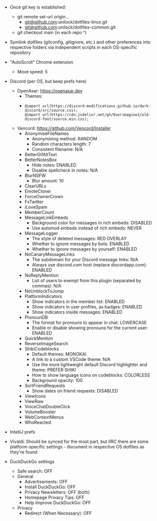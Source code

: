 - Once git key is established:
    - git remote set-url origin...
        - git@github.com:unilock/dotfiles-linux.git
        - git@github.com:unilock/dotfiles-common.git
    - git checkout main (in each repo ^)

- Symlink dotfiles (gitconfig, gitignore, etc.) and other preferences into respective folders via independent scripts in each OS-specific repository

- "AutoScroll" Chrome extension
    - Move speed: 5

- Discord (per OS, but keep prefs here)
    - OpenAsar: https://openasar.dev
        - Themes:
        - ```
          @import url(https://discord-modifications.github.io/dark-discord/src/source.css);
          @import url(https://cdn.jsdelivr.net/gh/Overimagine1/old-discord-font/source.min.css);
          ```
    - Vencord: https://github.com/Vencord/Installer
        - AnonymiseFileNames
            - Anonymising method: RANDOM
            - Random characters length: 7
            - Consistent filename: N/A
        - BetterGifAltText
        - BetterNotesBox
            - Hide notes: ENABLED
            - Disable spellcheck in notes: N/A
        - BlurNSFW
            - Blur amount: 10
        - ClearURLs
        - EmoteCloner
        - ForceOwnerCrown
        - FxTwitter
        - iLoveSpam
        - MemberCount
        - MessageLinkEmbeds
            - Background color for messages in rich embeds: DISABLED
            - Use automod embeds instead of rich embeds: NEVER
        - MessageLogger
            - The style of deleted messages: RED OVERLAY
            - Whether to ignore messages by bots: ENABLED
            - Whether to ignore messages by yourself: ENABLED
        - NoCanaryMessageLinks
            - The subdomain for your Discord message links: N/A
            - Always use discord.com host (replace discordapp.com): ENABLED
        - NoReplyMention
            - List of users to exempt from this plugin (separated by commas): N/A
        - NoUnblockToJump
        - PlatformIndicators
            - Show indicators in the member list: ENABLED
            - Show indicators in user profiles, as badges: ENABLED
            - Show indicators inside messages: ENABLED
        - PronounDB
            - The format for pronouns to appear in chat: LOWERCASE
            - Enable or disable showing pronouns for the current user: ENABLED
        - QuickMention
        - ReverseImageSearch
        - ShikiCodeblocks
            - Default themes: MONOKAI
            - A link to a custom VSCode theme: N/A
            - Use the more lightweight default Discord highlighter and theme: PREFER SHIKI
            - How to show language icons on codeblocks: COLORLESS
            - Background opacity: 100
        - SortFriendRequests
            - Show dates on friend requests: DISABLED
        - ViewIcons
        - ViewRaw
        - VoiceChatDoubleClick
        - VolumeBooster
        - WebContextMenus
        - WhoReacted

- IntelliJ prefs

- Vivaldi: Should be synced for the most part, but IIRC there are some platform-specific settings - document in respecitve OS dotfiles as they're found


- DuckDuckGo settings
    - Safe search: OFF
    - General
        - Advertisements: OFF
        - Install DuckDuckGo: OFF
        - Privacy Newsletters: OFF (both)
        - Homepage Privacy Tips: OFF
        - Help Improve DuckDuckGo: OFF
    - Privacy
        - Redirect (When Necessary): OFF
